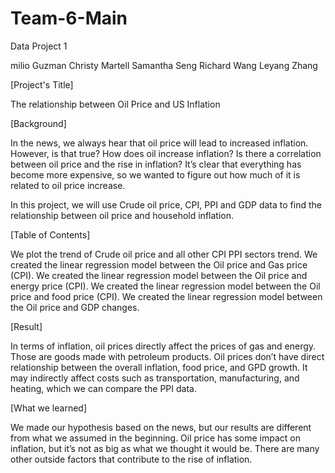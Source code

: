 # Team-6-Main
Data Project 1

milio Guzman
Christy Martell
Samantha Seng
Richard Wang
Leyang Zhang

[Project's Title] 

The relationship between Oil Price and US Inflation

[Background]

In the news, we always hear that oil price will lead to increased inflation. However, is that true? How does oil increase inflation? Is there a correlation between oil price and the rise in inflation? It’s clear that everything has become more expensive, so we wanted to figure out how much of it is related to oil price increase.

In this project, we will use Crude oil price, CPI, PPI and GDP data to find the relationship between oil price and household inflation. 

[Table of Contents]

We plot the trend of Crude oil price and all other CPI PPI sectors trend. 
We created the linear regression model between the Oil price and Gas price (CPI).
We created the linear regression model between the Oil price and energy price (CPI).
We created the linear regression model between the Oil price and food price (CPI).
We created the linear regression model between the Oil price and GDP changes. 

[Result]

In terms of inflation, oil prices directly affect the prices of gas and energy. Those are goods made with petroleum products. Oil prices don’t have direct relationship between the overall inflation, food price, and GPD growth. It may indirectly affect costs such as transportation, manufacturing, and heating, which we can compare the PPI data. 

[What we learned]

We made our hypothesis based on the news, but our results are different from what we assumed in the beginning. Oil price has some impact on inflation, but it’s not as big as what we thought it would be. There are many other outside factors that contribute to the rise of inflation.

